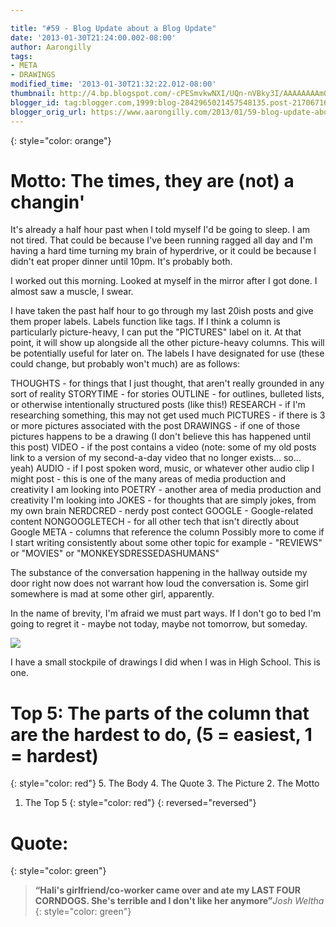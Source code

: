 ```yaml
---

title: "#59 - Blog Update about a Blog Update"
date: '2013-01-30T21:24:00.002-08:00'
author: Aarongilly
tags:
- META
- DRAWINGS
modified_time: '2013-01-30T21:32:22.012-08:00'
thumbnail: http://4.bp.blogspot.com/-cPESmvkwNXI/UQn-nVBky3I/AAAAAAAAm0Y/tXXjL8XsNRQ/s72-c/WarofLife+(2).jpg
blogger_id: tag:blogger.com,1999:blog-2842965021457548135.post-2170671630390112693
blogger_orig_url: https://www.aarongilly.com/2013/01/59-blog-update-about-blog-update.html
---
```


{: style="color: orange"}
# Motto: The times, they are (not) a changin'

It's already a half hour past when I told myself I'd be going to sleep. I am not tired. That could be because I've been running ragged all day and I'm having a hard time turning my brain of hyperdrive, or it could be because I didn't eat proper dinner until 10pm. It's probably both.

I worked out this morning. Looked at myself in the mirror after I got done. I almost saw a muscle, I swear.

I have taken the past half hour to go through my last 20ish posts and give them proper labels. Labels function like tags. If I think a column is particularly picture-heavy, I can put the "PICTURES" label on it. At that point, it will show up alongside all the other picture-heavy columns. This will be potentially useful for later on. The labels I have designated for use (these could change, but probably won't much) are as follows:

THOUGHTS - for things that I just thought, that aren't really grounded in any sort of reality
STORYTIME - for stories
OUTLINE - for outlines, bulleted lists, or otherwise intentionally structured posts (like this!)
RESEARCH - if I'm researching something, this may not get used much
PICTURES - if there is 3 or more pictures associated with the post
DRAWINGS - if one of those pictures happens to be a drawing (I don't believe this has happened until this post)
VIDEO - if the post contains a video (note: some of my old posts link to a version of my second-a-day video that no longer exists... so... yeah)
AUDIO - if I post spoken word, music, or whatever other audio clip I might post - this is one of the many areas of media production and creativity I am looking into 
POETRY - another area of media production and creativity I'm looking into
JOKES - for thoughts that are simply jokes, from my own brain
NERDCRED - nerdy post contect
GOOGLE - Google-related content
NONGOOGLETECH - for all other tech that isn't directly about Google
META - columns that reference the column
Possibly more to come if I start writing consistently about some other topic
for example - "REVIEWS" or "MOVIES" or "MONKEYSDRESSEDASHUMANS"

The substance of the conversation happening in the hallway outside my door right now does not warrant how loud the conversation is. Some girl somewhere is mad at some other girl, apparently. 

In the name of brevity, I'm afraid we must part ways. If I don't go to bed I'm going to regret it - maybe not today, maybe not tomorrow, but someday.

![](http://4.bp.blogspot.com/-cPESmvkwNXI/UQn-nVBky3I/AAAAAAAAm0Y/tXXjL8XsNRQ/s640/WarofLife+(2).jpg)

I have a small stockpile of drawings I did when I was in High School. This is one.

# Top 5: The parts of the column that are the hardest to do, (5 = easiest, 1 = hardest)
{: style="color: red"}
5. The Body
4. The Quote
3. The Picture
2. The Motto
1. The Top 5
{: style="color: red"}
{: reversed="reversed"}

# Quote:
{: style="color: green"}
> **“Hali's girlfriend/co-worker came over and ate my LAST FOUR CORNDOGS. She's terrible and I don't like her anymore”**<cite>Josh Weltha</cite>
{: style="color: green"}